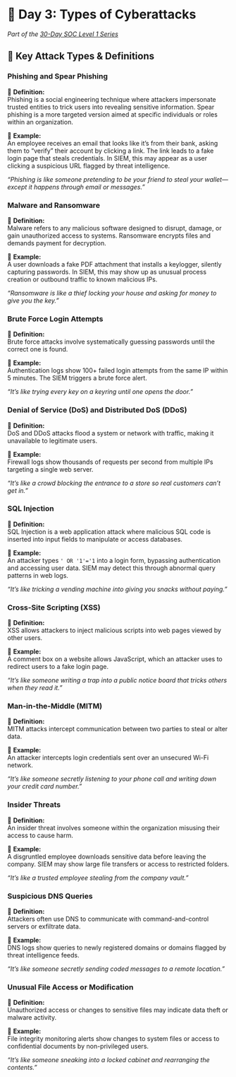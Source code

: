 # 🐛 Day 3: Types of Cyberattacks  
*Part of the [30-Day SOC Level 1 Series](../index.md)*

## 📘 Key Attack Types & Definitions

### **Phishing and Spear Phishing**

📘 **Definition:**  
Phishing is a social engineering technique where attackers impersonate trusted entities to trick users into revealing sensitive information. Spear phishing is a more targeted version aimed at specific individuals or roles within an organization.

🧠 **Example:**  
An employee receives an email that looks like it’s from their bank, asking them to “verify” their account by clicking a link. The link leads to a fake login page that steals credentials. In SIEM, this may appear as a user clicking a suspicious URL flagged by threat intelligence.

*“Phishing is like someone pretending to be your friend to steal your wallet—except it happens through email or messages.”*

### **Malware and Ransomware**

📘 **Definition:**  
Malware refers to any malicious software designed to disrupt, damage, or gain unauthorized access to systems. Ransomware encrypts files and demands payment for decryption.

🧠 **Example:**  
A user downloads a fake PDF attachment that installs a keylogger, silently capturing passwords. In SIEM, this may show up as unusual process creation or outbound traffic to known malicious IPs.

*“Ransomware is like a thief locking your house and asking for money to give you the key.”*

### **Brute Force Login Attempts**

📘 **Definition:**  
Brute force attacks involve systematically guessing passwords until the correct one is found.

🧠 **Example:**  
Authentication logs show 100+ failed login attempts from the same IP within 5 minutes. The SIEM triggers a brute force alert.

*“It’s like trying every key on a keyring until one opens the door.”*

### **Denial of Service (DoS) and Distributed DoS (DDoS)**

📘 **Definition:**  
DoS and DDoS attacks flood a system or network with traffic, making it unavailable to legitimate users.

🧠 **Example:**  
Firewall logs show thousands of requests per second from multiple IPs targeting a single web server.

*“It’s like a crowd blocking the entrance to a store so real customers can’t get in.”*

### **SQL Injection**

📘 **Definition:**  
SQL Injection is a web application attack where malicious SQL code is inserted into input fields to manipulate or access databases.

🧠 **Example:**  
An attacker types `' OR '1'='1` into a login form, bypassing authentication and accessing user data. SIEM may detect this through abnormal query patterns in web logs.

*“It’s like tricking a vending machine into giving you snacks without paying.”*

### **Cross-Site Scripting (XSS)**

📘 **Definition:**  
XSS allows attackers to inject malicious scripts into web pages viewed by other users.

🧠 **Example:**  
A comment box on a website allows JavaScript, which an attacker uses to redirect users to a fake login page.

*“It’s like someone writing a trap into a public notice board that tricks others when they read it.”*

### **Man-in-the-Middle (MITM)**

📘 **Definition:**  
MITM attacks intercept communication between two parties to steal or alter data.

🧠 **Example:**  
An attacker intercepts login credentials sent over an unsecured Wi-Fi network.

*“It’s like someone secretly listening to your phone call and writing down your credit card number.”*

### **Insider Threats**

📘 **Definition:**  
An insider threat involves someone within the organization misusing their access to cause harm.

🧠 **Example:**  
A disgruntled employee downloads sensitive data before leaving the company. SIEM may show large file transfers or access to restricted folders.

*“It’s like a trusted employee stealing from the company vault.”*

### **Suspicious DNS Queries**

📘 **Definition:**  
Attackers often use DNS to communicate with command-and-control servers or exfiltrate data.

🧠 **Example:**  
DNS logs show queries to newly registered domains or domains flagged by threat intelligence feeds.

*“It’s like someone secretly sending coded messages to a remote location.”*

### **Unusual File Access or Modification**

📘 **Definition:**  
Unauthorized access or changes to sensitive files may indicate data theft or malware activity.

🧠 **Example:**  
File integrity monitoring alerts show changes to system files or access to confidential documents by non-privileged users.

*“It’s like someone sneaking into a locked cabinet and rearranging the contents.”*
